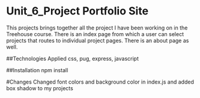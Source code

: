 # Unit_6_Project Portfolio Site

This projects brings together all the project I have been working on in the Treehouse course. There is an index page from which a user can select projects that routes to individual project pages. There is an about page as well. 

##Technologies Applied
css, pug, express, javascript

##Installation
npm install

#Changes
Changed font colors and background color in index.js and added box shadow to my projects